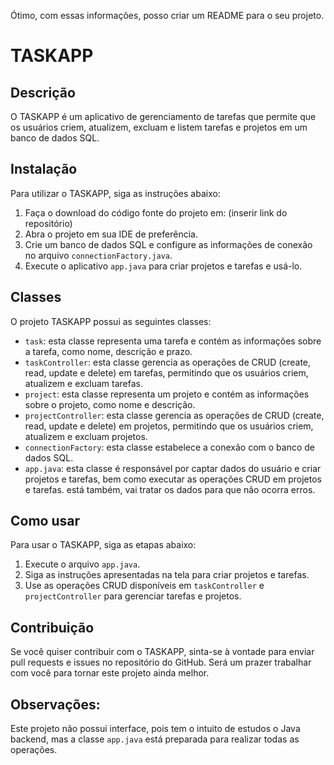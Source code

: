 Ótimo, com essas informações, posso criar um README para o seu projeto.

# TASKAPP

## Descrição

O TASKAPP é um aplicativo de gerenciamento de tarefas que permite que os usuários criem, atualizem, excluam e listem tarefas e projetos em um banco de dados SQL.

## Instalação

Para utilizar o TASKAPP, siga as instruções abaixo:

1. Faça o download do código fonte do projeto em: (inserir link do repositório)
2. Abra o projeto em sua IDE de preferência.
3. Crie um banco de dados SQL e configure as informações de conexão no arquivo `connectionFactory.java`.
4. Execute o aplicativo `app.java` para criar projetos e tarefas e usá-lo.

## Classes

O projeto TASKAPP possui as seguintes classes:

- `task`: esta classe representa uma tarefa e contém as informações sobre a tarefa, como nome, descrição e prazo.
- `taskController`: esta classe gerencia as operações de CRUD (create, read, update e delete) em tarefas, permitindo que os usuários criem, atualizem e excluam tarefas.
- `project`: esta classe representa um projeto e contém as informações sobre o projeto, como nome e descrição.
- `projectController`: esta classe gerencia as operações de CRUD (create, read, update e delete) em projetos, permitindo que os usuários criem, atualizem e excluam projetos.
- `connectionFactory`: esta classe estabelece a conexão com o banco de dados SQL.
- `app.java`: esta classe é responsável por captar dados do usuário e criar projetos e tarefas, bem como executar as operações CRUD em projetos e tarefas.
está também, vai tratar os dados para que não ocorra erros.

## Como usar

Para usar o TASKAPP, siga as etapas abaixo:

1. Execute o arquivo `app.java`.
2. Siga as instruções apresentadas na tela para criar projetos e tarefas.
3. Use as operações CRUD disponíveis em `taskController` e `projectController` para gerenciar tarefas e projetos.

## Contribuição

Se você quiser contribuir com o TASKAPP, sinta-se à vontade para enviar pull requests e issues no repositório do GitHub. Será um prazer trabalhar com você para tornar este projeto ainda melhor.

## Observações:

Este projeto não possui interface, pois tem o intuito de estudos o Java backend, mas a classe `app.java` está preparada para realizar todas as operações.

